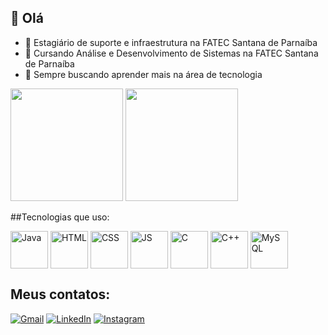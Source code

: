 ## 👋 Olá


- 🔭 Estagiário de suporte e infraestrutura na FATEC Santana de Parnaíba
- 🌱 Cursando Análise e Desenvolvimento de Sistemas na FATEC Santana de Parnaíba
- 🤔 Sempre buscando aprender mais na área de tecnologia

<div>
   <img height="180em" src="https://github-readme-stats.vercel.app/api?username=jhfidelis&show_icons=true&theme=merko"/>
   <img height="180em" src="https://github-readme-stats.vercel.app/api/top-langs/?username=jhfidelis&layout=compact&theme=merko"/>
</div>

##Tecnologias que uso:

<div>
  <img align="center" alt="Java" height="60" widht="80" src="https://cdn.jsdelivr.net/gh/devicons/devicon@latest/icons/java/java-original.svg" />
  <img align="center" alt="HTML" height="60" widht="80" src="https://cdn.jsdelivr.net/gh/devicons/devicon@latest/icons/html5/html5-original-wordmark.svg" />
  <img align="center" alt="CSS" height="60" widht="80" src="https://cdn.jsdelivr.net/gh/devicons/devicon@latest/icons/css3/css3-original-wordmark.svg" />
  <img align="center" alt="JS" height="60" widht="80" src="https://cdn.jsdelivr.net/gh/devicons/devicon@latest/icons/javascript/javascript-plain.svg" />
  <img align="center" alt="C" height="60" widht="80" src="https://cdn.jsdelivr.net/gh/devicons/devicon@latest/icons/c/c-original.svg" />
  <img align="center" alt="C++" height="60" widht="80" src="https://cdn.jsdelivr.net/gh/devicons/devicon@latest/icons/cplusplus/cplusplus-original.svg" />
  <img align="center" alt="MySQL" height="60" widht="80" src="https://cdn.jsdelivr.net/gh/devicons/devicon@latest/icons/mysql/mysql-original-wordmark.svg" />
</div>

## Meus contatos:

[![Gmail](https://img.shields.io/badge/Gmail-D14836?style=for-the-badge&logo=gmail&logoColor=white)](fidelis.henrique.jh@gmail.com)
[![LinkedIn](https://img.shields.io/badge/LinkedIn-0077B5?style=for-the-badge&logo=linkedin&logoColor=white)](www.linkedin.com/in/jose-fidelis)
[![Instagram](https://img.shields.io/badge/Instagram-E4405F?style=for-the-badge&logo=instagram&logoColor=white)](https://www.instagram.com/jh_fidelis/)

<!--
  Referência: https://github.com/andressansantos/customizando-perfil-github-tutorial
-->
